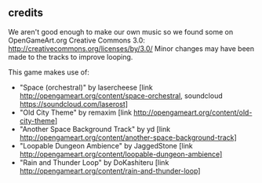 ## credits

We aren't good enough to make our own music so we found some on OpenGameArt.org
Creative Commons 3.0: http://creativecommons.org/licenses/by/3.0/
Minor changes may have been made to the tracks to improve looping.

This game makes use of:

- "Space (orchestral)" by lasercheese [link http://opengameart.org/content/space-orchestral, soundcloud https://soundcloud.com/laserost]
- "Old City Theme" by remaxim [link http://opengameart.org/content/old-city-theme]
- "Another Space Background Track" by yd [link http://opengameart.org/content/another-space-background-track]
- "Loopable Dungeon Ambience" by JaggedStone [link http://opengameart.org/content/loopable-dungeon-ambience]
- "Rain and Thunder Loop" by DoKashiteru [link http://opengameart.org/content/rain-and-thunder-loop]
